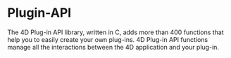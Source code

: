 # Plugin-API
The 4D Plug-in API library, written in C, adds more than 400 functions that help you to easily create your own plug-ins. 4D Plug-in API functions manage all the interactions between the 4D application and your plug-in.




